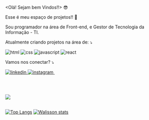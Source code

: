 <Olá! Sejam bem Vindos!!> :sunglasses:

Esse é meu espaço de projetos!! :briefcase:

Sou programador na área de Front-end, e Gestor de Tecnologia da Informação - TI. 

Atualmente criando projetos na área de: :arrow_heading_down:

<img src="https://img.shields.io/badge/HTML5-E34F26?style=for-the-badge&logo=html5&logoColor=white" alt="html">

<img src="https://img.shields.io/badge/CSS-239120?&style=for-the-badge&logo=css3&logoColor=white" alt="css">

<img src="https://img.shields.io/badge/JavaScript-F7DF1E?style=for-the-badge&logo=javascript&logoColor=black" alt="javascript">

<img src="https://img.shields.io/badge/React-20232A?style=for-the-badge&logo=react&logoColor=61DAFB" alt="react">

Vamos nos conectar? :arrow_heading_down:

<p>
  <a href="http://linkedin.com/in/walissoncarlosti">
    <img src="https://img.shields.io/badge/LinkedIn-0077B5?style=for-the-badge&logo=linkedin&logoColor=white" alt="linkedin">
  </a>
  <a href="https://www.instagram.com/walisson_carlosvipp" target="_blank">
    <img src="https://img.shields.io/badge/Instagram-E4405F?style=for-the-badge&logo=instagram&logoColor=white" alt="instagram">
  </a>
  <a href="https://wa.link/agm9p0">
    <img href="https://img.shields.io/badge/WhatsApp-25D366?style=for-the-badge&logo=whatsapp&logoColor=white">
  </a>
</p>
<br>
<br>

![](https://komarev.com/ghpvc/?username=WalissonCarlosTI)
<br>
<br>

[![Top Langs](https://github-readme-stats.vercel.app/api/top-langs/?username=WalissonCarlosTI)](https://github.com/anuraghazra/github-readme-stats)
[![Walisson stats](https://github-readme-stats.vercel.app/api?username=WalissonCarlosTI)](https://github.com/anuraghazra/github-readme-stats)




